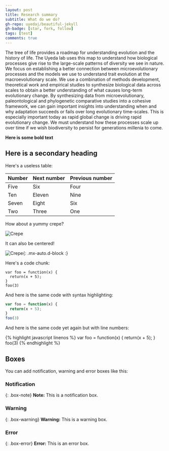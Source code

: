 ```yaml
---
layout: post
title: Research summary
subtitle: What do we do?
gh-repo: uyedaj/beautiful-jekyll
gh-badge: [star, fork, follow]
tags: [test]
comments: true
---
```


The tree of life provides a roadmap for understanding evolution and the history of life. The Uyeda lab uses this map to understand how biological processes give rise to the large-scale patterns of diversity we see in nature. We focus on establishing a better connection between microevolutionary processes and the models we use to understand trait evolution at the macroevolutionary scale. We use a combination of methods development, theoretical work and empirical studies to synthesize biological data across scales to obtain a better understanding of what causes long-term evolutionary change. By synthesizing data from microevolutionary, paleontological and phylogenetic comparative studies into a cohesive framework, we can gain important insights into understanding when and why adaptation succeeds or fails over long evolutionary time-scales. This is especially important today as rapid global change is driving rapid evolutionary change. We must understand how these processes scale up over time if we wish biodiversity to persist for generations millenia to come.

**Here is some bold text**

## Here is a secondary heading

Here's a useless table:

| Number | Next number | Previous number |
| :------ |:--- | :--- |
| Five | Six | Four |
| Ten | Eleven | Nine |
| Seven | Eight | Six |
| Two | Three | One |


How about a yummy crepe?

![Crepe](https://s3-media3.fl.yelpcdn.com/bphoto/cQ1Yoa75m2yUFFbY2xwuqw/348s.jpg)

It can also be centered!

![Crepe](https://s3-media3.fl.yelpcdn.com/bphoto/cQ1Yoa75m2yUFFbY2xwuqw/348s.jpg){: .mx-auto.d-block :}

Here's a code chunk:

~~~
var foo = function(x) {
  return(x + 5);
}
foo(3)
~~~

And here is the same code with syntax highlighting:

```javascript
var foo = function(x) {
  return(x + 5);
}
foo(3)
```

And here is the same code yet again but with line numbers:

{% highlight javascript linenos %}
var foo = function(x) {
  return(x + 5);
}
foo(3)
{% endhighlight %}

## Boxes
You can add notification, warning and error boxes like this:

### Notification

{: .box-note}
**Note:** This is a notification box.

### Warning

{: .box-warning}
**Warning:** This is a warning box.

### Error

{: .box-error}
**Error:** This is an error box.

